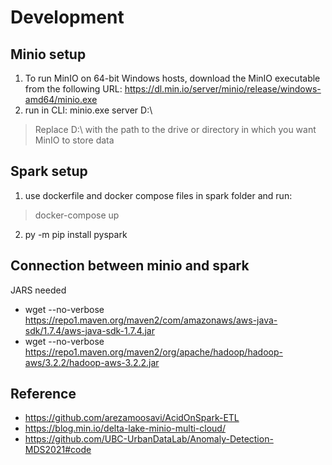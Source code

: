 # Development

## Minio setup
1) To run MinIO on 64-bit Windows hosts, download the MinIO executable from the following URL:
    https://dl.min.io/server/minio/release/windows-amd64/minio.exe
2) run in CLI:
    minio.exe server D:\  
> Replace D:\ with the path to the drive or directory in which you want MinIO to store data   

## Spark setup
1) use dockerfile and docker compose files in spark folder and run: 
> docker-compose up   
2) py -m pip install pyspark

## Connection between minio and spark 
JARS needed
- wget --no-verbose https://repo1.maven.org/maven2/com/amazonaws/aws-java-sdk/1.7.4/aws-java-sdk-1.7.4.jar
- wget --no-verbose https://repo1.maven.org/maven2/org/apache/hadoop/hadoop-aws/3.2.2/hadoop-aws-3.2.2.jar

## Reference
- https://github.com/arezamoosavi/AcidOnSpark-ETL
- https://blog.min.io/delta-lake-minio-multi-cloud/
- https://github.com/UBC-UrbanDataLab/Anomaly-Detection-MDS2021#code
